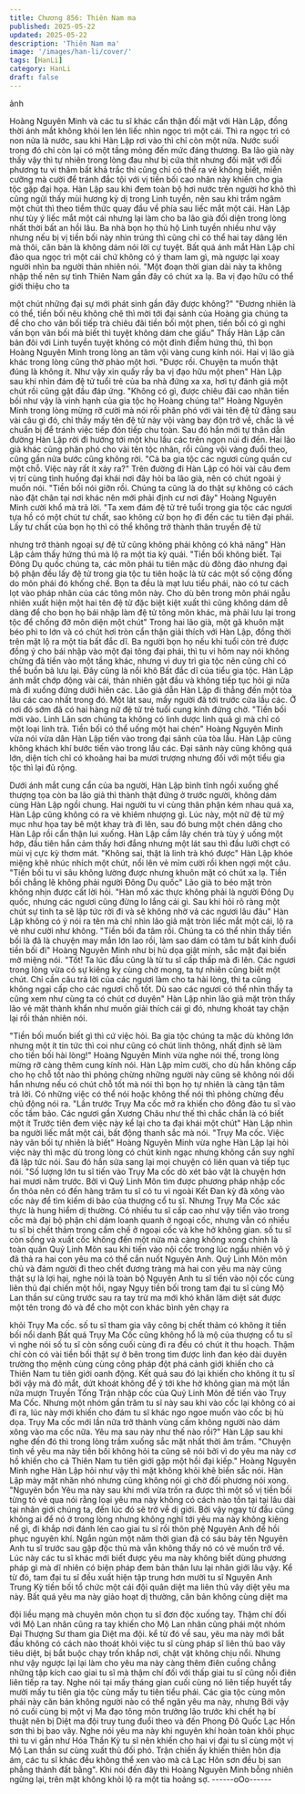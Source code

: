 ```yaml
---
title: Chương 856: Thiên Nam ma
published: 2025-05-22
updated: 2025-05-22
description: 'Thiên Nam ma'
image: '/images/han-li/cover/'
tags: [HanLi]
category: HanLi
draft: false
---
```


ảnh

Hoàng Nguyên Minh và các tu sĩ khác cẩn thận đối mặt với Hàn
Lập, đồng thời ánh mắt không khỏi len lén liếc nhìn ngọc trì một
cái.
Thì ra ngọc trì có non nửa là nước, sau khi Hàn Lập rơi vào thì
chỉ còn một nửa. Nước suối trong đó chỉ còn lại có một tầng mỏng
đến mức đáng thương.
Ba lão già này thấy vậy thì tự nhiên trong lòng đau như bị cứa thịt
nhưng đối mặt với đối phương tu vi thâm bất khả trắc thì cũng chỉ
có thể ra vẻ không biết, miễn cưỡng mà cười để tránh đắc tội với
vị tiền bối cao nhân này khiến cho gia tộc gặp đại họa.
Hàn Lập sau khi đem toàn bộ hơi nước trên người hơ khô thì
cũng ngửi thấy mùi hương kỳ dị trong Linh tuyền, nên sau khi
trầm ngâm một chút thì theo tiềm thức quay đầu về phía sau liếc
mắt một cái.
Hàn Lập như tùy ý liếc mắt một cái nhưng lại làm cho ba lão già
đối diện trong lòng nhất thời bất an hồi lâu.
Ba nhà bọn họ thủ hộ Linh tuyền nhiều như vậy nhưng nếu bị vị
tiền bối này nhìn trúng thì cũng chỉ có thể hai tay dâng lên mà
thôi, căn bản là không dám nói lời cự tuyệt.
Bất quá ánh mắt Hàn Lập chỉ đảo qua ngọc trì một cái chứ không
có ý tham lam gì, mà ngược lại xoay người nhìn ba người thản
nhiên nói.
"Một đoạn thời gian dài này ta không nhập thế nên sự tình Thiên
Nam gần đây có chút xa lạ. Ba vị đạo hữu có thể giới thiệu cho ta

một chút những đại sự mới phát sinh gần đây được không?"
"Đương nhiên là có thể, tiền bối nêu không chê thì mời tới đại
sảnh của Hoàng gia chúng ta để cho cho vãn bối tiếp trà chiêu đãi
tiền bối một phen, tiền bối có gì nghi vấn bọn vãn bối mà biết thì
tuyệt không dám che giấu" Thấy Hàn Lập căn bản đôi với Linh
tuyền tuyệt không có một đỉnh điểm hứng thú, thì bọn Hoàng
Nguyên Minh trong lòng an tâm vội vàng cung kính nói.
Hai vị lão già khác trong lòng cũng thờ phào một hơi.
"Được rồi. Chuyện ta muốn thật đúng là không ít. Như vậy xin
quấy rầy ba vị đạo hữu một phen" Hàn Lập sau khi nhìn đám đệ
tử tuổi trẻ của ba nhà đứng xa xa, hơi tự đánh giá một chút rồi
cũng gật đầu đáp ứng.
"Không có gì, được chiêu đãi cao nhân tiền bối như vậy là vinh
hạnh của gia tộc họ Hoàng chúng ta!" Hoàng Nguyên Minh trong
lòng mừng rỡ cười mà nói rồi phân phó với vài tên đệ tử đằng sau
vài câu gì đó, chỉ thấy mấy tên đệ tử này vội vàng bay độn trở về,
chắc là về chuẩn bị để tránh việc tiếp đón tiếp chu toàn.
Sau đó hắn mới tự thân dẫn đường Hàn Lập rời đi hướng tới một
khu lầu các trên ngọn núi đi đến.
Hai lão già khác cũng phân phó cho vài tên tộc nhân, rồi cũng vội
vàng đuổi theo, cũng gần nửa bước cũng không rời.
"Cả ba gia tộc các ngươi cùng quần cư một chỗ. Việc này rất ít
xảy ra?" Trên đường đi Hàn Lập có hỏi vài câu đem vị trí cùng
tình huống đại khái nơi đây hỏi ba lão già, nên có chút ngoài ý
muốn nói.
"Tiền bối nói giỡn rồi. Chúng ta cũng là do thật sự không có cách
nào đặt chân tại nơi khác nên mới phải định cư nơi đây" Hoàng
Nguyên Minh cười khổ mà trả lời.
"Ta xem đám đệ tử trẻ tuổi trong gia tộc các ngươi tựa hồ có một
chút tư chất, sao không cử bọn họ đi đến các tu tiên đại phái. Lấy
tư chất của bọn họ thì có thể không trở thành thân truyền đệ tử

nhưng trở thành ngoại sự đệ tử cũng không phải không có khả
năng" Hàn Lập cảm thấy hứng thú mà lộ ra một tia kỳ quái.
"Tiền bối không biết. Tại Đông Dụ quốc chúng ta, các môn phái tu
tiên mặc dù đông đảo nhưng đại bộ phận đều lấy đệ tử trong gia
tộc tu tiên hoặc là từ các một số cộng đồng do môn phái đó khống
chế. Bọn ta đều là mạt lưu tiểu phái, nào có tư cách lọt vào pháp
nhãn của các tông môn này. Cho dù bên trong môn phái ngẫu
nhiên xuất hiện một hai tên đệ tử đặc biệt kiệt xuất thì cũng không
dám dễ dàng để cho bọn họ bái nhập làm đệ tử tông môn khác,
mà phải lưu lại trong tộc để chống đỡ môn diện một chút" Trong
hai lão già, một gã khuôn mặt béo phì to lớn và có chút hơi tròn
cẩn thận giải thích với Hàn Lập, đồng thời trên mặt lộ ra một tia
bất đắc dĩ.
Ba người bọn họ nếu khi tuổi còn trẻ được đồng ý cho bái nhập
vào một đại tông đại phái, thì tu vi hôm nay nói không chừng đã
tiến vào một tầng khác, nhưng vì duy trì gia tộc nên cũng chỉ có
thể buồn bã lưu lại. Đây cũng là nổi khô Bất đắc dĩ của tiểu gia
tộc.
Hàn Lập ánh mắt chớp động vài cái, thản nhiên gật đầu và không
tiếp tục hỏi gì nữa mà đi xuống đứng dưới hiên các.
Lão giả dẫn Hàn Lập đi thẳng đến một tòa lâu các cao nhất trong
đó.
Một lát sau, mấy người đã tới trước cửa lầu các. Ở nơi đó sớm
đã có hai hàng nữ đệ tử trẻ tuổi cung kính đứng chờ.
"Tiền bối mời vào. Linh Lân sơn chúng ta không có linh dược linh
quả gì mà chỉ có một loại linh trà. Tiền bối có thể uống một hai
chén" Hoàng Nguyên Minh vừa nói vừa dân Hàn Lập tiến vào
trong đại sảnh của tòa lầu.
Hàn Lập cũng không khách khí bước tiến vào trong lầu các.
Đại sảnh này cũng không quá lớn, diện tích chỉ có khoảng hai ba
mươi trượng nhưng đối với một tiểu gia tộc thì lại đủ rộng.

Dưới ánh mắt cung cẩn của ba người, Hàn Lập bình tĩnh ngồi
xuống ghế thượng tọa còn ba lão giả thì thành thật đứng ở trước
người, không dám cùng Hàn Lập ngồi chung.
Hai người tu vi cùng thân phận kém nhau quá xa, Hàn Lập cũng
không có ra vẻ khiêm nhượng gì.
Lúc này, một nữ đệ tử mỹ mục như họa tay bê một khay trà đi lên,
sau đó bưng một chén dâng cho Hàn Lập rồi cẩn thận lui xuống.
Hàn Lập cầm lây chén trà tùy ý uống một hớp, đầu tiên hắn cảm
thấy hơi đắng nhưng một lát sau thì đầu lưỡi chợt có mùi vị cực
kỳ thơm mát.
"Không sai, thật là linh trà khó được" Hàn Lập khóe miệng khẽ
nhúc nhích một chút, nổi lên vẻ mỉm cười rồi khen ngợi một câu.
"Tiền bối tu vi sâu không lường được nhưng khuôn mặt có chút xa
lạ. Tiền bối chẳng lẽ không phải người Đông Dụ quốc" Lão già to
béo mặt tròn không nhịn được cất lời hỏi.
"Hàn mổ xác thực không phải là người Đông Dụ quốc, nhưng các
ngươi cũng đừng lo lắng cái gì. Sau khi hỏi rõ ràng một chút sự
tình ta sẽ lập tức rời đi và sẽ không nhờ vả các ngươi lâu đâu"
Hàn Lập không có ý nói ra tên mà chỉ nhìn lão giả mặt tròn liếc
mắt một cái, lộ ra vẻ như cười như không.
"Tiền bối đa tâm rồi. Chúng ta có thể nhìn thấy tiền bối là đã là
chuyện may mắn lớn lao rồi, làm sao dám có tâm tư bất kính đuổi
tiền bối đi" Hoàng Nguyên Minh như bị hù dọa giật mình, sắc mặt
đại biến mở miệng nói.
"Tốt! Ta lúc đầu cũng là từ tu sĩ cấp thấp mà đi lên. Các ngươi
trong lòng vừa có sự kiêng kỵ cùng chờ mong, ta tự nhiên cũng
biết một chút. Chỉ cần câu trả lời của các ngươi làm cho ta hài
lòng, thì ta cũng không ngại cấp cho các ngươi chỗ tốt. Dù sao
các ngươi có thể nhìn thấy ta cũng xem như cùng ta có chút cơ
duyên" Hàn Lập nhìn lão giả mặt tròn thấy lão vẻ mặt thành khẩn
như muốn giải thích cái gì đó, nhưng khoát tay chặn lại rồi thản
nhiên nói.

"Tiền bối muốn biết gì thì cứ việc hỏi. Ba gia tộc chúng ta mặc dù
không lớn nhưng một ít tin tức thì coi như cũng có chút linh thông,
nhất định sẽ làm cho tiền bối hài lòng!" Hoàng Nguyên Minh vừa
nghe nói thế, trong lòng mừng rỡ càng thêm cung kính nói.
Hàn Lập mỉm cười, cho dù hắn không cấp cho họ chỗ tốt nào thì
phỏng chừng những người này cũng sẽ không nói dối hắn nhưng
nếu có chút chỗ tốt mà nói thì bọn họ tự nhiên là càng tận tâm trả
lời. Có những việc có thể nói hoặc không thể nói thì phỏng chừng
đều chủ động nói ra.
"Lần trước Trụy Ma cốc mở ra khiến cho đông đảo tu sĩ vào cốc
tầm bảo. Các ngươi gần Xương Châu như thế thì chắc chắn là có
biết một ít Trước tiên đem việc này kể lại cho ta đại khái một chút"
Hàn Lập nhìn ba người liếc mắt một cái, bất động thanh sắc mà
nói.
"Trụy Ma cốc. Việc này vãn bối tự nhiên là biết" Hoàng Nguyên
Minh vừa nghe Hàn Lập lại hỏi việc này thì mặc dù trong lòng có
chút kinh ngạc nhưng không cần suy nghĩ đã lập tức nói. Sau đó
hắn sửa sang lại mọi chuyện có liên quan và tiếp tục nói.
"Số lượng lớn tu sĩ tiến vào Trụy Ma cốc dò xét bảo vật là chuyện
hơn hai mươi năm trước. Bởi vì Quỷ Linh Môn tìm được phương
pháp nhập cốc ổn thỏa nên có đến hàng trăm tu sĩ có tu vi ngoài
Kết Đan kỳ đã xông vào cốc này để tìm kiếm di bảo của thượng
cổ tu sĩ. Nhưng Trụy Ma Cốc xác thực là hung hiểm dị thường. Có
nhiều tu sĩ cấp cao như vậy tiến vào trong cốc mà đại bộ phận chỉ
dám loanh quanh ở ngoại cốc, nhưng vẫn có nhiều tu sĩ bi chết
thảm trong cấm chế ở ngoại cốc và khe hở không gian. số tu sĩ
còn sống và xuất cốc không đến một nửa mà càng không xong
chính là toàn quân Quỷ Linh Môn sau khi tiến vào nội cốc trong
lúc ngẩu nhiên vô ý đã thả ra hai con yêu ma có thể cắn nuốt
Nguyên Anh. Quỷ Linh Môn môn chủ và đám người đi theo chết
đương tràng mà hai con yêu ma này cũng thật sự là lợi hại, nghe
nói là toàn bộ Nguyên Anh tu sĩ tiến vào nội cốc cùng liên thủ đại
chiến một hồi, ngay Ngụy tiền bối trong tam đại tu sĩ cùng Mộ Lan
thần sư cũng trước sau ra tay trừ ma mới khó khăn lăm diệt sát
được một tên trong đó và để cho một con khác bình yên chạy ra

khỏi Trụy Ma cốc. số tu sĩ tham gia vây công bị chết thảm có
không ít tiền bối nổi danh Bất quá Trụy Ma Cốc cũng không hổ là
mộ của thượng cổ tu sĩ vì nghe nói số tu sĩ còn sống cuối cùng đi
ra đều có chút ít thu hoạch. Thậm chí còn có vài tiền bối thật sự ở
bên trong tìm được linh đan kéo dài duyên trường thọ mệnh cùng
cùng công pháp đột phá cảnh giới khiến cho cả Thiên Nam tu tiên
giới oanh động. Kết quả sau đó lại khiến cho không ít tu sĩ bởi vậy
mà đỏ mắt, dứt khoát không để ý tới khe hở không gian mà một
lần nữa mượn Truyền Tống Trận nhập cốc của Quỷ Linh Môn để
tiến vào Trụy Ma Cốc. Nhưng một nhóm gần trăm tu sĩ này sau
khi vào cốc lại không có ai đi ra, lúc này mới khiến cho đám tu sĩ
khác ngo ngoe muốn vào cốc bị hù dọa. Trụy Ma cốc mới lần nữa
trở thành vùng cấm không người nào dám xông vào ma cốc nữa.
Yêu ma sau này như thế nào rồi?"
Hàn Lập sau khi nghe đến đó thì trong lòng trầm xuống sắc mặt
nhất thời âm trầm.
"Chuyện tình về yêu ma này tiền bối không hỏi ta cũng sẽ nói bởi
vì do yêu ma này cơ hồ khiến cho cả Thiên Nam tu tiên giới gặp
một hồi đại kiếp." Hoàng Nguyên Minh nghe Hàn Lập hỏi như vậy
thì mặt không khỏi khẽ biến sắc nói.
Hàn Lập mày mặt nhăn nhó nhưng cũng không nói gì chờ đối
phương nói xong.
"Nguyên bổn Yêu ma này sau khi mới vừa trốn ra được thì một số
vị tiền bối từng tỏ vẻ qua nói rằng loại yêu ma này không có cách
nào tồn tại tại lâu dài tại nhân giới chúng ta, đến lúc đó sẽ trở về
dị giới. Bởi vậy ngay từ đầu cũng không ai để nó ở trong lòng
nhưng không nghĩ tới yêu ma này không kiêng nể gì, đi khắp nơi
đánh lén cao giai tu sĩ rồi thôn phệ Nguyên Anh để hồi phục
nguyên khí. Ngắn ngủn một năm thời gian đã có sáu bảy tên
Nguyên Anh tu sĩ trước sau gặp độc thủ mà vẫn không thấy nó có
vẻ muốn trở về. Lúc này các tu sĩ khác mới biết được yêu ma này
không biết dùng phương pháp gì mà dĩ nhiên có biện pháp đem
bản thân lưu lại nhân giới lâu vậy. Kể từ đó, tam đại tu sĩ đều xuất
hiện tập trung hơn mười tu sĩ Nguyên Anh Trung Kỳ tiền bối tổ
chức một cái đội quân diệt ma liên thủ vây diệt yêu ma này. Bất
quá yêu ma này giảo hoạt dị thường, căn bản không cùng diệt ma

đội liều mạng mà chuyên môn chọn tu sĩ đơn độc xuống tay.
Thậm chí đối với Mộ Lan nhân cũng ra tay khiến cho Mộ Lan
nhân cũng phái một nhóm Đại Thượng Sư tham gia Diệt ma đội.
kể từ đó về sau, yêu ma này mới bắt đầu không có cách nào thoát
khỏi việc tu sĩ cùng pháp sĩ liên thủ bao vây tiêu diệt, bị bắt buộc
chạy trốn khắp nơi, chật vật không chịu nổi. Nhưng như vậy
ngược lại lại làm cho yêu ma này càng thêm điên cuồng chẳng
những tập kích cao giai tu sĩ mà thậm chí đối với thấp giai tu sĩ
cũng nổi điên liên tiếp ra tay. Nghe nói tại mấy tháng gian cuối
cùng nó liên tiếp huyết tẩy mười mấy tu tiên gia tộc cùng mấy tu
tiên tiểu phái. Các gia tộc cùng môn phái này căn bản không
người nào có thể ngăn yêu ma này, nhưng Bởi vậy nó cuối cùng
bị một vị Ma đạo tông môn trưởng lão trước khi chết hạ bí thuật
nên bị Diệt ma đội truy tung đuổi theo và đến Phong Đô Quốc Lạc
Hồn sơn thì bị bao vây. Nghe nói yêu ma này khi nguyên khí hoàn
toàn khôi phục thì tu vi gần như Hóa Thần Kỳ tu sĩ nên khiến cho
hai vị đại tu sĩ cùng một vị Mộ Lan thần sư cùng xuất thủ đối phó.
Trận chiến ấy khiến thiên hôn địa ám, các tu sĩ khác đều không
thể xen vào mà cả Lạc Hôn sơn đều bị san phẳng thảnh đất
bằng".
Khi nói đến đây thì Hoàng Nguyên Minh bỗng nhiên ngừng lại,
trên mặt không khỏi lộ ra một tia hoảng sợ.
------oOo------
